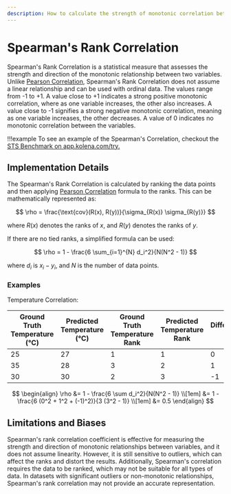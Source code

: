 ```yaml
---
description: How to calculate the strength of monotonic correlation between 2 variables
---
```


# Spearman's Rank Correlation

Spearman's Rank Correlation is a statistical measure that assesses the strength and direction of the monotonic relationship
between two variables. Unlike [Pearson Correlation](pearson-correlation.md), Spearman's Rank Correlation does not assume
a linear relationship and can be used with ordinal data. The values range from -1 to +1. A value close to +1 indicates a
strong positive monotonic correlation, where as one variable increases, the other also increases. A value close to -1
signifies a strong negative monotonic correlation, meaning as one variable increases, the other decreases. A value of
0 indicates no monotonic correlation between the variables.

!!!example
    To see an example of the Spearman's Correlation, checkout the
    [STS Benchmark on app.kolena.com/try.](https://app.kolena.io/try/dataset/standards?datasetId=12&models=N4IglgJiBcCMDsAaEBjA9gOwGZgOYFcAnAQwBcxMZRIZYBfOoA&models=N4IglgJiBcCMBsAaEBjA9gOwGZgOYFcAnAQwBcxMZRIZYBfOoA&metricGroupVisibilities=N4IgbglgzhBGA2BTEAuALgJwK6IDQgFtFMIBjKVAbVEhgWXW0QF9cbo4lVMdX26ujXm3Ad63JswC6zIA)

## Implementation Details

The Spearman's Rank Correlation is calculated by ranking the data points and then applying
[Pearson Correlation](pearson-correlation.md) formula to the ranks. This can be mathematically represented as:

$$
\rho = \frac{\text{cov}(R(x), R(y))}{\sigma_{R(x)} \sigma_{R(y)}}
$$

where $R(x)$ denotes the ranks of $x$, and $R(y)$ denotes the ranks of $y$.

If there are no tied ranks, a simplified formula can be used:

$$
\rho = 1 - \frac{6 \sum_{i=1}^{N} d_i^2}{N(N^2 - 1)}
$$

where $d_i$ is $x_i - y_i$, and $N$ is the number of data points.

### Examples

Temperature Correlation:

<div class="grid" markdown>

| Ground Truth Temperature (&deg;C) | Predicted Temperature (&deg;C) | Ground Truth Temperature Rank | Predicted Temperature Rank | Differences $d_i$ |
| --- | --- | --- | --- | --- |
| 25  | 27  | 1  | 1  | 0   |
| 35  | 28  | 3  | 2  | 1   |
| 30  | 30  | 2  | 3  | -1  |

</div>

$$
\begin{align}
\rho &= 1 - \frac{6 \sum d_i^2}{N(N^2 - 1)} \\[1em]
&= 1 - \frac{6 (0^2 + 1^2 + (-1)^2)}{3 (3^2 - 1)} \\[1em]
&= 0.5
\end{align}
$$

## Limitations and Biases

Spearman's rank correlation coefficient is effective for measuring the strength and direction of monotonic
relationships between variables, and it does not assume linearity. However, it is still sensitive to outliers, which
can affect the ranks and distort the results. Additionally, Spearman's correlation requires the data to be ranked,
which may not be suitable for all types of data. In datasets with significant outliers or non-monotonic relationships,
Spearman's rank correlation may not provide an accurate representation.
